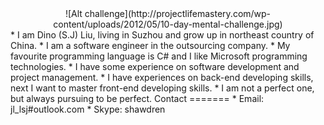 
<center>![Alt challenge](http://projectlifemastery.com/wp-content/uploads/2012/05/10-day-mental-challenge.jpg)</center>
* I am Dino (S.J) Liu, living in Suzhou and grow up in northeast country of China.
* I am a software engineer in the outsourcing company.
* My favourite programming language is C# and I like Microsoft programming technologies.
* I have some experience on software development and project management.
* I have experiences on back-end developing skills, next I want to master front-end developing skills.
* I am not a perfect one, but always pursuing to be perfect. 
Contact
=======
* Email: jl_lsj#outlook.com
* Skype: shawdren